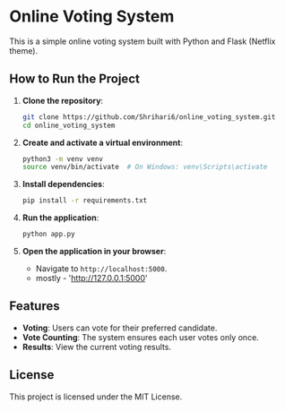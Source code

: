 # Online Voting System


This is a simple online voting system built with Python and Flask (Netflix theme).

## How to Run the Project

1. **Clone the repository**:
    ```bash
    git clone https://github.com/Shrihari6/online_voting_system.git
    cd online_voting_system
    ```

2. **Create and activate a virtual environment**:
    ```bash
    python3 -m venv venv
    source venv/bin/activate  # On Windows: venv\Scripts\activate
    ```

3. **Install dependencies**:
    ```bash
    pip install -r requirements.txt
    ```

4. **Run the application**:
    ```bash
    python app.py
    ```

5. **Open the application in your browser**:
    - Navigate to `http://localhost:5000`.
    - mostly - 'http://127.0.0.1:5000'

## Features

- **Voting**: Users can vote for their preferred candidate.
- **Vote Counting**: The system ensures each user votes only once.
- **Results**: View the current voting results.

## License

This project is licensed under the MIT License.
